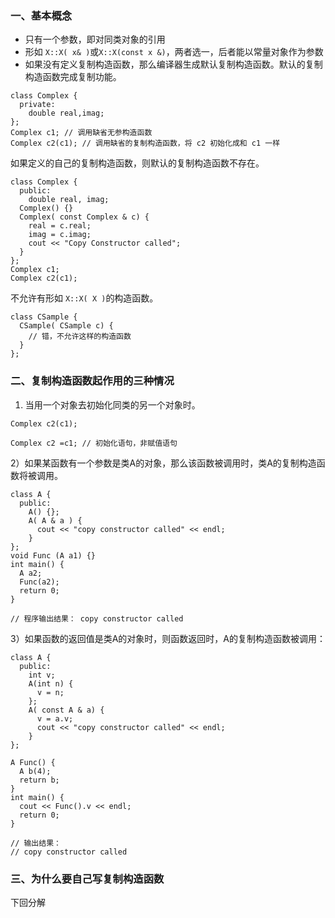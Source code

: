 ### 一、基本概念

- 只有一个参数，即对同类对象的引用
- 形如 `X::X( x& )`或`X::X(const x &)`，两者选一，后者能以常量对象作为参数
- 如果没有定义复制构造函数，那么编译器生成默认复制构造函数。默认的复制构造函数完成复制功能。

```
class Complex {
  private:
    double real,imag;
};
Complex c1; // 调用缺省无参构造函数
Complex c2(c1); // 调用缺省的复制构造函数，将 c2 初始化成和 c1 一样
```

如果定义的自己的复制构造函数，则默认的复制构造函数不存在。

```
class Complex {
  public:
    double real, imag;
  Complex() {}
  Complex( const Complex & c) {
    real = c.real;
    imag = c.imag;
    cout << "Copy Constructor called";
  }
};
Complex c1;
Complex c2(c1);
```

不允许有形如 `X::X( X )`的构造函数。

```
class CSample {
  CSample( CSample c) {
    // 错，不允许这样的构造函数
  }
};
```

### 二、复制构造函数起作用的三种情况

1) 当用一个对象去初始化同类的另一个对象时。

```
Complex c2(c1);

Complex c2 =c1; // 初始化语句，非赋值语句
```

2）如果某函数有一个参数是类A的对象，那么该函数被调用时，类A的复制构造函数将被调用。

```
class A {
  public:
    A() {};
    A( A & a ) {
      cout << "copy constructor called" << endl;
    }
};
void Func (A a1) {}
int main() {
  A a2;
  Func(a2);
  return 0;
}

// 程序输出结果： copy constructor called
```

3）如果函数的返回值是类A的对象时，则函数返回时，A的复制构造函数被调用：
```
class A {
  public:
    int v;
    A(int n) {
      v = n;
    };
    A( const A & a) {
      v = a.v;
      cout << "copy constructor called" << endl;
    }
};

A Func() {
  A b(4);
  return b;
}
int main() {
  cout << Func().v << endl;
  return 0;
}

// 输出结果：
// copy constructor called
```

### 三、为什么要自己写复制构造函数

下回分解
